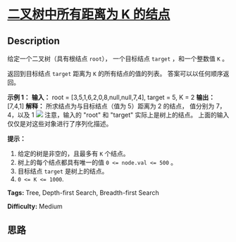 # [二叉树中所有距离为 K 的结点][title]

## Description

给定一个二叉树（具有根结点 `root`）， 一个目标结点 `target` ，和一个整数值 `K` 。

返回到目标结点 `target` 距离为 `K` 的所有结点的值的列表。 答案可以以任何顺序返回。



**示例 1：**
            **输入：** root = [3,5,1,6,2,0,8,null,null,7,4], target = 5, K = 2        **输出：** [7,4,1]        **解释：**    所求结点为与目标结点（值为 5）距离为 2 的结点，    值分别为 7，4，以及 1        ![](https://s3-lc-upload.s3.amazonaws.com/uploads/2018/06/28/sketch0.png)        注意，输入的 "root" 和 "target" 实际上是树上的结点。    上面的输入仅仅是对这些对象进行了序列化描述。    



**提示：**

  1. 给定的树是非空的，且最多有 `K` 个结点。
  2. 树上的每个结点都具有唯一的值 `0 <= node.val <= 500` 。
  3. 目标结点 `target` 是树上的结点。
  4. `0 <= K <= 1000`.


**Tags:** Tree, Depth-first Search, Breadth-first Search

**Difficulty:** Medium

## 思路

[title]: https://leetcode-cn.com/problems/all-nodes-distance-k-in-binary-tree
